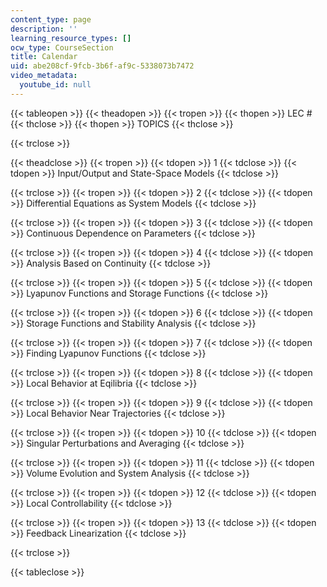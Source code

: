 ```yaml
---
content_type: page
description: ''
learning_resource_types: []
ocw_type: CourseSection
title: Calendar
uid: abe208cf-9fcb-3b6f-af9c-5338073b7472
video_metadata:
  youtube_id: null
---
```


{{< tableopen >}}
{{< theadopen >}}
{{< tropen >}}
{{< thopen >}}
LEC #
{{< thclose >}}
{{< thopen >}}
TOPICS
{{< thclose >}}

{{< trclose >}}

{{< theadclose >}}
{{< tropen >}}
{{< tdopen >}}
1
{{< tdclose >}}
{{< tdopen >}}
Input/Output and State-Space Models
{{< tdclose >}}

{{< trclose >}}
{{< tropen >}}
{{< tdopen >}}
2
{{< tdclose >}}
{{< tdopen >}}
Differential Equations as System Models
{{< tdclose >}}

{{< trclose >}}
{{< tropen >}}
{{< tdopen >}}
3
{{< tdclose >}}
{{< tdopen >}}
Continuous Dependence on Parameters
{{< tdclose >}}

{{< trclose >}}
{{< tropen >}}
{{< tdopen >}}
4
{{< tdclose >}}
{{< tdopen >}}
Analysis Based on Continuity
{{< tdclose >}}

{{< trclose >}}
{{< tropen >}}
{{< tdopen >}}
5
{{< tdclose >}}
{{< tdopen >}}
Lyapunov Functions and Storage Functions
{{< tdclose >}}

{{< trclose >}}
{{< tropen >}}
{{< tdopen >}}
6
{{< tdclose >}}
{{< tdopen >}}
Storage Functions and Stability Analysis
{{< tdclose >}}

{{< trclose >}}
{{< tropen >}}
{{< tdopen >}}
7
{{< tdclose >}}
{{< tdopen >}}
Finding Lyapunov Functions
{{< tdclose >}}

{{< trclose >}}
{{< tropen >}}
{{< tdopen >}}
8
{{< tdclose >}}
{{< tdopen >}}
Local Behavior at Eqilibria
{{< tdclose >}}

{{< trclose >}}
{{< tropen >}}
{{< tdopen >}}
9
{{< tdclose >}}
{{< tdopen >}}
Local Behavior Near Trajectories
{{< tdclose >}}

{{< trclose >}}
{{< tropen >}}
{{< tdopen >}}
10
{{< tdclose >}}
{{< tdopen >}}
Singular Perturbations and Averaging
{{< tdclose >}}

{{< trclose >}}
{{< tropen >}}
{{< tdopen >}}
11
{{< tdclose >}}
{{< tdopen >}}
Volume Evolution and System Analysis
{{< tdclose >}}

{{< trclose >}}
{{< tropen >}}
{{< tdopen >}}
12
{{< tdclose >}}
{{< tdopen >}}
Local Controllability
{{< tdclose >}}

{{< trclose >}}
{{< tropen >}}
{{< tdopen >}}
13
{{< tdclose >}}
{{< tdopen >}}
Feedback Linearization
{{< tdclose >}}

{{< trclose >}}

{{< tableclose >}}